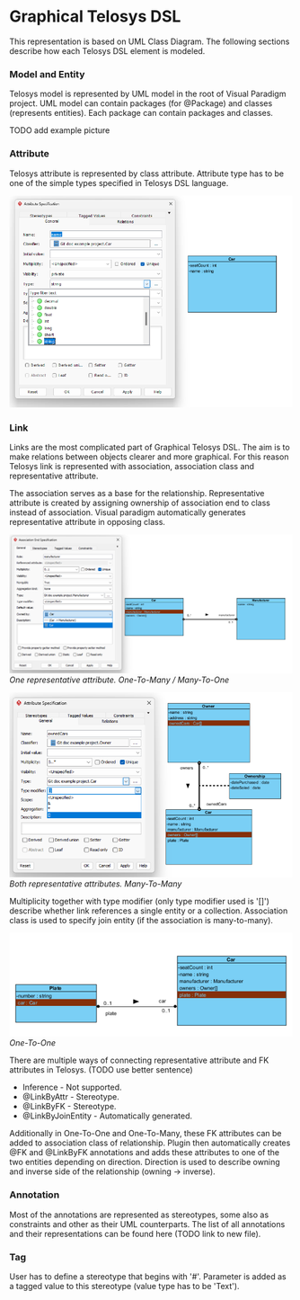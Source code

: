 # Graphical Telosys DSL
This representation is based on UML Class Diagram. The following sections describe how each Telosys DSL element is modeled.

### Model and Entity
Telosys model is represented by UML model in the root of Visual Paradigm project. UML model can contain packages 
(for @Package) and classes (represents entities). Each package can contain packages and classes.

TODO add example picture 

### Attribute
Telosys attribute is represented by class attribute. Attribute type has to be one of the simple types 
specified in Telosys DSL language.

![Attribute example](imgs/attributeExample.png)

### Link
Links are the most complicated part of Graphical Telosys DSL. The aim is to make relations between 
objects clearer and more graphical. For this reason Telosys link is represented with association, 
association class and representative attribute.

The association serves as a base for the relationship. Representative attribute is created by assigning ownership of
association end to class instead of association. Visual paradigm automatically generates representative attribute in
opposing class.

![link, one representative attribute](imgs/linkOneReprAttr.png)
*One representative attribute. One-To-Many / Many-To-One*

![link, two representative attributes](imgs/linkTwoReprAttr.png)
*Both representative attributes. Many-To-Many*

Multiplicity together with type modifier (only type modifier used is '[]') describe whether link references a 
single entity or a collection. Association class is used to specify join entity (if the association is many-to-many). 

![One-To-One relationship](imgs/oneToOne.png)
*One-To-One*

There are multiple ways of connecting representative attribute and FK attributes in Telosys. (TODO use better sentence)
<ul>
    <li>Inference - Not supported.</li>
    <li>@LinkByAttr - Stereotype.</li>
    <li>@LinkByFK - Stereotype.</li>
    <li>@LinkByJoinEntity - Automatically generated.</li>
</ul>
Additionally in One-To-One and One-To-Many, these FK attributes can be added to association class of relationship.
Plugin then automatically creates @FK and @LinkByFK annotations and adds these attributes to one of the 
two entities depending on direction. Direction is used to describe owning and inverse side of the relationship 
(owning -> inverse).

### Annotation 
Most of the annotations are represented as stereotypes, some also as constraints and other as their UML counterparts.
The list of all annotations and their representations can be found here (TODO link to new file).

### Tag
User has to define a stereotype that begins with '#'. Parameter is added as a tagged value to this stereotype 
(value type has to be 'Text').